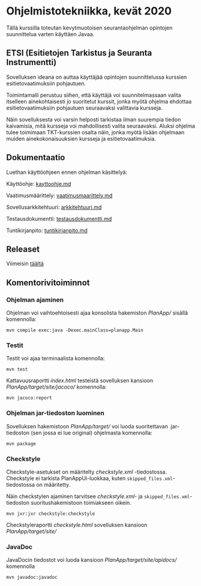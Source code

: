 # Ohjelmistotekniikka, kevät 2020
Tällä kurssilla toteutan kevytmuotoisen seurantaohjelman opintojen suunnittelua varten käyttäen Javaa.

## ETSI (Esitietojen Tarkistus ja Seuranta Instrumentti)

Sovelluksen ideana on auttaa käyttäjää opintojen suunnittelussa kurssien esitietovaatimuksiin pohjautuen.

Toimintamalli perustuu siihen, että käyttäjä voi suunnitelmassaan valita itselleen ainekohtaisesti jo suoritetut kurssit, jonka myötä ohjelma ehdottaa esitietovaatimuksiin pohjautuen seuraavaksi valittavia kursseja.

Näin sovelluksesta voi varsin helposti tarkistaa ilman suurempia tiedon kaivamisia, mitä kursseja voi mahdollisesti valita seuraavaksi.
Aluksi ohjelma tulee toimimaan TKT-kurssien osalta näin, jonka myötä lisään ohjelmaan muiden ainekokonaisuuksien kursseja ja esitietovaatimuksia.

## Dokumentaatio

Luethan käyttöohjeen ennen ohjelman käsittelyä:

Käyttöohje: [kayttoohje.md](https://github.com/tikibeni/ot-harjoitustyo/blob/master/dokumentaatio/kayttoohje.md)

Vaatimusmäärittely: [vaatimusmaarittely.md](https://github.com/tikibeni/ot-harjoitustyo/blob/master/dokumentaatio/vaatimusmaarittely.md)

Sovellusarkkitehtuuri: [arkkitehtuuri.md](https://github.com/tikibeni/ot-harjoitustyo/blob/master/dokumentaatio/arkkitehtuuri.md)

Testausdokumentti: [testausdokumentti.md](https://github.com/tikibeni/ot-harjoitustyo/blob/master/dokumentaatio/testausdokumentti.md)

Tuntikirjanpito: [tuntikirjanpito.md](https://github.com/tikibeni/ot-harjoitustyo/blob/master/dokumentaatio/tuntikirjanpito.md)

## Releaset

Viimeisin [täältä](https://github.com/tikibeni/ot-harjoitustyo/releases)

## Komentorivitoiminnot

### Ohjelman ajaminen

Ohjelman voi vaihtoehtoisesti ajaa konsolista hakemiston _PlanApp/_ sisällä komennolla:

`mvn compile exec:java -Dexec.mainClass=planapp.Main`

### Testit

Testit voi ajaa terminaalista komennolla: 

`mvn test`

Kattavuusraportti _index.html_ testeistä sovelluksen kansioon _PlanApp/target/site/jacoco/_ komennolla: 

`mvn jacoco:report`

### Ohjelman jar-tiedoston luominen

Sovelluksen hakemistoon _PlanApp/target/_ voi luoda suoritettavan .jar-tiedoston (sen jossa ei lue original) ohjelmasta komennolla:

`mvn package`

### Checkstyle

Checkstyle-asetukset on määritelty _checkstyle.xml_ -tiedostossa. Checkstyle ei tarkista PlanAppUi-luokkaa, kuten `skipped_files.xml`-tiedostossa on määritetty.

Näin checkstylen ajaminen tarvitsee _checkstyle.xml_- ja `skipped_files.xml`-tiedoston suoritushakemistoon toimiakseen oikein.

`mvn jxr:jxr checkstyle:checkstyle`

Checkstyleraportti _checkstyle.html_ sovelluksen kansioon _PlanApp/target/site/_

### JavaDoc

JavaDocin tiedostot voi luoda kansioon _PlanApp/target/site/apidocs/_ komennolla

`mvn javadoc:javadoc`
